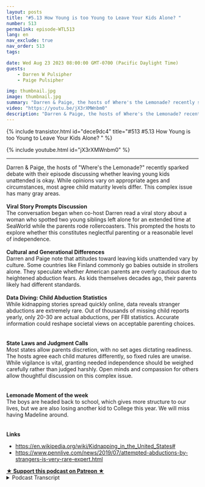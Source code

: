 ```yaml
---
layout: posts
title: "#5.13 How Young is too Young to Leave Your Kids Alone? "
number: 513
permalink: episode-WTL513
lang: en
nav_exclude: true
nav_order: 513
tags:

date: Wed Aug 23 2023 08:00:00 GMT-0700 (Pacific Daylight Time)
guests:
    - Darren W Pulsipher
    - Paige Pulsipher

img: thumbnail.jpg
image: thumbnail.jpg
summary: "Darren & Paige, the hosts of Where's the Lemonade? recently sparked debate with their episode discussing whether leaving young kids unattended is okay. While opinions vary on appropriate ages and circumstances, most agree child maturity levels differ."
video: "https://youtu.be/jX3rXMWnbm0"
description: "Darren & Paige, the hosts of Where's the Lemonade? recently sparked debate with their episode discussing whether leaving young kids unattended is okay. While opinions vary on appropriate ages and circumstances, most agree child maturity levels differ."
---
```


<div>
{% include transistor.html id="dece9dc4" title="#513 #5.13 How Young is too Young to Leave Your Kids Alone? " %}

{% include youtube.html id="jX3rXMWnbm0" %}
</div>

---

<html><head></head><body><div>Darren &amp; Paige, the hosts of "Where's the Lemonade?" recently sparked debate with their episode discussing whether leaving young kids unattended is okay. While opinions vary on appropriate ages and circumstances, most agree child maturity levels differ. This complex issue has many gray areas.</div><div><strong><br>Viral Story Prompts Discussion</strong></div><div>The conversation began when co-host Darren read a viral story about a woman who spotted two young siblings left alone for an extended time at SeaWorld while the parents rode rollercoasters. This prompted the hosts to explore whether this constitutes neglectful parenting or a reasonable level of independence.<br><br></div><div><strong>Cultural and Generational Differences</strong></div><div>Darren and Paige note that attitudes toward leaving kids unattended vary by culture. Some countries like Finland commonly go babies outside in strollers alone. They speculate whether American parents are overly cautious due to heightened abduction fears. As kids themselves decades ago, their parents likely had different standards.<br><br></div><div><strong>Data Diving: Child Abduction Statistics</strong></div><div>While kidnapping stories spread quickly online, data reveals stranger abductions are extremely rare. Out of thousands of missing child reports yearly, only 20-30 are actual abductions, per FBI statistics. Accurate information could reshape societal views on acceptable parenting choices.<br><br></div><div><strong><br>State Laws and Judgment Calls<br></strong>Most states allow parents discretion, with no set ages dictating readiness. The hosts agree each child matures differently, so fixed rules are unwise. While vigilance is vital, granting needed independence should be weighed carefully rather than judged harshly. Open minds and compassion for others allow thoughtful discussion on this complex issue.<br><br></div><div><strong><br>Lemonade Moment of the week<br></strong>The boys are headed back to school, which gives more structure to our lives, but we are also losing another kid to College this year. We will miss having Madeline around.<br><br></div><div><strong><br>Links</strong></div><ul><li><a href="https://en.wikipedia.org/wiki/Kidnapping_in_the_United_States#">https://en.wikipedia.org/wiki/Kidnapping_in_the_United_States#</a></li><li><a href="https://www.pennlive.com/news/2019/07/attempted-abductions-by-strangers-is-very-rare-expert.html">https://www.pennlive.com/news/2019/07/attempted-abductions-by-strangers-is-very-rare-expert.html</a></li></ul>
<strong>
  <a href="https://www.patreon.com/wheresthelemonade" target="_donate" rel="payment" title="★ Support this podcast on Patreon ★">★ Support this podcast on Patreon ★</a>
</strong></body></html>

<details>
<summary> Podcast Transcript </summary>

<p>﻿1</p>
<p>This topic came aboutbecause you were reading your newsreelsand you read this watch and.</p>
<p>Yeah, mostly.</p>
<p>Mostly watching your newsreels.</p>
<p>And you came across this.</p>
<p>Oh, it was flame bait.</p>
<p>It was all over.</p>
<p>All over the Internet, right?</p>
<p>Yeah, It was an article aboutwhat was an article.</p>
<p>It was a real that someone had postedabout how she was at SeaWorld.</p>
<p>And she noticed thatthere is a childstanding there, a 7 to 8 year old.</p>
<p>She wasn't exactly sure.</p>
<p>Standing there next to a stroller that hadwhat she thought was aa1 month old.</p>
<p>And they were alone for several minutes.</p>
<p>And then it was like</p>
<p>So she walks over there and is like,what's going on?</p>
<p>And this little girl is like,</p>
<p>My parents are on a roller coaster.</p>
<p>And this man was like, What?</p>
<p>Well, wait, wait.</p>
<p>You said seven years old.</p>
<p>But it waswe were not sure how old she was.</p>
<p>In the article.</p>
<p>She says seven, seven, ten, nine.</p>
<p>Okay. Well, let's talk about that first.</p>
<p>Yes, there's a huge difference betweena seven year old and a nine year old.</p>
<p>Huge difference.</p>
<p>I mean, that's 20% of their life or well,what, 18% of their life to that point?</p>
<p>That's a big difference, right?</p>
<p>I mean, there's a lot of maturitybetween a nine year old and a seven.</p>
<p>Oh, I mean, huge, honestly, especiallyif she was just seven or almost ten.</p>
<p>Yeah, right. That's huge. So,</p>
<p>I don't know.</p>
<p>This lady just said a 7 to 9 year old.</p>
<p>So that yes, that is a huge difference.</p>
<p>She ends up standing therewith the little girland the newborn parents were gonefor 25 minutes.</p>
<p>So this person says.</p>
<p>Okay, so 25 minutes.</p>
<p>All right.</p>
<p>So this lady gets SeaWorldemployee involved.</p>
<p>You know,she waits until the parents get there.</p>
<p>And, you know, she'she's very upset that they've been left.</p>
<p>We're 25.</p>
<p>So we decided we would talk about this.</p>
<p>So what do you think? What what'swhat's your opinion on my.</p>
<p>First opinion is my job.</p>
<p>Mind your own business.</p>
<p>But at the same time, a seven year old.</p>
<p>A ten year old. Okay, maybe.</p>
<p>And how old was the baby?</p>
<p>How old?</p>
<p>She said she thought the baby look likea newborn, that she thought maybe a month.</p>
<p>She wasn't sure of either age.</p>
<p>She was. Yes. All right.</p>
<p>So and then sheshe said the baby was crying.</p>
<p>And and so I know.</p>
<p>That's one of those. Hard right now.</p>
<p>My first gut reaction is mindyour own business.</p>
<p>But then my my second gut reaction wouldbe, ah, then, you know, I think about it.</p>
<p>It's like, all right, you've abandonedyour child to go on a rollercoaster.</p>
<p>Hey, it's also be a really good rollercoaster.</p>
<p>Well, maybe it waswhile you like roller coasters.</p>
<p>I don't. Yeah, so.</p>
<p>But I mean, so what?</p>
<p>So the lady that posted it,obviously she was concerned.</p>
<p>Right nowthere was a lotof mixed reactions to her posting this.</p>
<p>Right. Right.</p>
<p>So there were reactions of what you justsaid.</p>
<p>Mind your own business.</p>
<p>Why are you getting in people's business?</p>
<p>Right.</p>
<p>I would say 80% of the reaction, though,was how dare, how dare these peopleleave their children?</p>
<p>How dare these people leave themto go on a roller coaster?</p>
<p>How selfish can you be?</p>
<p>Yes, he I had both of those emotionsin a very short period time.</p>
<p>So. Yeah.</p>
<p>So. Okay. So let's say for.</p>
<p>All right, what got one more?</p>
<p>Did she nameor take pictures of these kidsor was that on the Internetor just no story?</p>
<p>She did not know there was no nameand there was.</p>
<p>Nope, There was no gate.</p>
<p>The camera was was pacing like the groundbecause she didn't want the kids right.</p>
<p>Oh, so it was a video reel?</p>
<p>It was a video.</p>
<p>Yes, it was a video video reel.</p>
<p>And it was like facing the groundthe whole time.</p>
<p>So which was the right thing to do, right?</p>
<p>Yeah, that's.</p>
<p>That's different.</p>
<p>She has no businessposting. Yeah. No, no, no, no.</p>
<p>These kids faces or even their parents.</p>
<p>Right. Right.</p>
<p>So the camera was, like, facing downthe. Whyis it so why is that so different for you?</p>
<p>Why is a video different than an article?</p>
<p>Because it makes it more real.</p>
<p>Okay. You know what I mean?</p>
<p>Because if it's an article, it's postfacto.</p>
<p>I, i, i, this is what happened.</p>
<p>But a videoshe's like in the moment doing it. Yes.</p>
<p>So or.</p>
<p>Like,you know that she's telling the truthmore than an article you're like, oh, but.</p>
<p>Possibly possibly you didn't see the kids.</p>
<p>No, but I mean you you,you saw like the feet of the kid.</p>
<p>You saw the stroller,</p>
<p>Like she was just making surethat she wasn't showing their face.</p>
<p>Like.</p>
<p>Yeah, yeah, that that was tricky.</p>
<p>Why? Why did she get the video out?</p>
<p>Oh, well.</p>
<p>Why do you think.</p>
<p>To have something beat on on the. Ground?</p>
<p>She could get some foul.</p>
<p>I mean, obviously,if she just cared about the kids,she wouldn't have pulled her video out.</p>
<p>You know what I mean?</p>
<p>Oh, cause.</p>
<p>She, you know, wanted some of themviews of views, Right?</p>
<p>Like, you know, parents leave childrento go on roller coaster, right?</p>
<p>That's the.</p>
<p>That's the. Yeah, that's the tagline.</p>
<p>So, yes, if she just was concerned,the video would not have come out.</p>
<p>All right. But yeah.</p>
<p>All right.</p>
<p>So let'sright or wrong, whatever she did. Yes.</p>
<p>Right.</p>
<p>Let's talk about what is the youngest agethat you can leave?</p>
<p>Well, first of all, okay.</p>
<p>I want to know,would we have done something like thatif we went to that?</p>
<p>We've never been to zerowith the little kid, you and I.</p>
<p>No, no, no. We've been to Legoland.</p>
<p>We've been to Disneyland.</p>
<p>We've been to Universal. No, we wouldn't.</p>
<p>We would. I would never.</p>
<p>Know. I would never.</p>
<p>But you know what?</p>
<p>And we talked about this earlier.</p>
<p>In other countries, they leave their kidsoutside all the time. Yes.</p>
<p>Was it Finland, mainland? Yeah.</p>
<p>Like they literally the coffee shopsjust have strollers lined up outsideand they're not empty.</p>
<p>The strollers have you know,they have their babies in them.</p>
<p>It's like what is going on.</p>
<p>So yeah, that'sa they have a very safe country as well.</p>
<p>Very safe country.</p>
<p>That's something we're going to get toas well. Well, all right.</p>
<p>They have a very safe.</p>
<p>But that's also part of their culture,right?</p>
<p>You the kids don't belonginside the restaurant.</p>
<p>They bring in their strollers.</p>
<p>They're not eating.</p>
<p>Yeah, right.</p>
<p>I mean. They're these are babies.</p>
<p>These are. Babies. They're babies.</p>
<p>They're living next doorand they're supposedly napping.</p>
<p>And it's just it's not even a thought.</p>
<p>They'reyou just leave your sleeping, baby.</p>
<p>So is it is it that our society is sooverly cautious because we'reall concerned about child abductionand things like that?</p>
<p>Is is that the case?</p>
<p>I yes. And,you know, I was just talking toone of our kidsabout this the other day,and I was saying,is there more kidnapings nowthan there was when we were kids?</p>
<p>Yeah, right. When we were kids.</p>
<p>Or is it the same number?</p>
<p>But we have the Internet now. All right.</p>
<p>So what did our kids say?</p>
<p>Every single child abductionwe know about, right?</p>
<p>I mean, if there's one.</p>
<p>Yeah, we know about itbecause we have Internet.</p>
<p>We didn't know about it before.</p>
<p>Unless you happento read it in the newspaper or write.</p>
<p>Or was on the news, it was big,you. Know, It was on the. News.</p>
<p>All right.</p>
<p>So what's the what's the what did she say?</p>
<p>Or he.</p>
<p>I don't know who you talkto. You don't. Tell me.</p>
<p>Yeah, they were like,</p>
<p>I bet there's more nowbecause we live in a scary world, right?</p>
<p>Oh, yeah.</p>
<p>So since we're talking about that,</p>
<p>I did some research.</p>
<p>Out the research departments out again.</p>
<p>Their research departmentis in the building, so</p>
<p>I didsome research on Kidnapingsand I will tell you,depending on where you look, it'skind of all over the place.</p>
<p>Like there's different statisticsdepending on which website youand it was confusing.</p>
<p>It was confusing, I will say that.</p>
<p>But you got toyou got to the real statistics though,that are that arethat are from the FBI, right? Yes.</p>
<p>I got Wikipedia, which of course that.</p>
<p>Yeah, that's. Reliable.</p>
<p>So Wikipedia says fewer than 350people under the age of 21are abducted in the street by strangersin the United States per year.</p>
<p>Now there's like 10 to 20000kids abducted,but typically by a family member.</p>
<p>In typically a parent. Yes, a parent or.</p>
<p>Right. Someone they know.</p>
<p>So that was 350.</p>
<p>Now, another site that I went to,another articlethat I believe was an articlethat was posted, and it was like onethat the FBI led me to.are abducted by strangers on averageper year.</p>
<p>Wow. That's a lotless than what I thought.</p>
<p>Yes. Still sad.</p>
<p>Very, very sad. Horrific.</p>
<p>Horrific to have that happen.</p>
<p>However, that's minusculethat you have a better chance of.</p>
<p>I don't even know, like.</p>
<p>Getting hit by lightning.</p>
<p>Yeah. I mean. It's there's lots.</p>
<p>Well, so because I did some ancillaryresearch, just yes,there were some numbers out there saying</p>
<p>Right.</p>
<p>So I you when you told me that,you told me what about this number?</p>
<p>So those arethose are people reported missing.</p>
<p>So people call and say, oh, my 15 yearold is missing and has run away.</p>
<p>Those are those are reported missing.</p>
<p>But then but real abduction.</p>
<p>But real abductions.</p>
<p>But then, you know, people call and say,oh, you know.</p>
<p>Because if you go to and there'slots of sites out there that are tryingto do the right thing and helpin these abductions and prevention.</p>
<p>Right.</p>
<p>But they put the big number up there.</p>
<p>Yeah, right.</p>
<p>So that's another interesting thingabout the Internet and all the plain baitthat's out there.</p>
<p>Instagram and Yes, and Twitteror X or Threads nowis they put that 180,000 and it's like,</p>
<p>Oh, it's fear.</p>
<p>Oh, my goodness.</p>
<p>I have a one in 500 chance or one in 2000chance of getting abductedor my kids getting up.</p>
<p>Doctor that is.</p>
<p>And that is that is you're rightthey're putting fear into your.</p>
<p>So all right.</p>
<p>If everyone knew what the real numberwas. 32.</p>
<p>Yeah.</p>
<p>Or let's. Say anything.</p>
<p>Yeah. Let's even make it 50.</p>
<p>Right.</p>
<p>Would people be more okay with leavinga seven yearold to watch a little baby for 20 minutes?</p>
<p>Oh, and wait.</p>
<p>I didn't finish that statistic.</p>
<p>And the statistics of stranger abductionin an amusement parkis pretty much nothing like it's really.</p>
<p>Yes, because I went furtherto look into that.</p>
<p>It's almost nothing.</p>
<p>Like there wasn't even really a statistic,because it just.</p>
<p>It just doesn't happen.</p>
<p>It doesn't happen. Well, so they.</p>
<p>Can see that because a child would startyelling or a child would.</p>
<p>Right. Right.</p>
<p>And there's so many strangerdanger of stranger. Yeah.</p>
<p>So they were saying those 20 to 30 kidsthat are typically kidnaped by a stranger.</p>
<p>It is usually when they're walking homealone, they're they're alone.</p>
<p>While the child from school.</p>
<p>Yes. Almost alwaysthe child is alone when they're kid.</p>
<p>So they saidto be kidnaped out in the parkor just doesn't it doesn't happen.</p>
<p>Okay.</p>
<p>It has happened, but there's not evenit hasn't happened enough to even have.</p>
<p>To have a yearly statistics. Yeah.</p>
<p>All right. So this is really interesting.</p>
<p>If we were empoweredwith more information,would we Interesting.</p>
<p>Would we be more okay withwould there be a debate on the.</p>
<p>Yeah.</p>
<p>All right.</p>
<p>So you did additional research onthere are actually laws around.</p>
<p>Yes. On on leaving children alone. Yes.</p>
<p>So I went and looked.</p>
<p>And every state is different.</p>
<p>Every state has their own laws,you know, about what?</p>
<p>What the ages.</p>
<p>And how long.</p>
<p>And for leaving your child at home.</p>
<p>And guess what?</p>
<p>Most states have the law of.</p>
<p>It's the parent's decision.</p>
<p>Really?</p>
<p>Yes. There's no like, oh, 12 years oldthere.</p>
<p>There is a few states that have that.</p>
<p>But most statesit says that it is the parent's decisionbecause every child different,every circumstance is different.</p>
<p>And we have some examples of that.</p>
<p>Yeah, right.</p>
<p>So in my kids before we got married,my kids,my second child was always left in charge.</p>
<p>Right. You have the same thing.</p>
<p>Yeah.</p>
<p>Well, yes, I would tell my second childthat I would tellmy oldest child that she was in charge,and then I would take my second childand go here really intact.</p>
<p>And only because not because my secondchild was super irresponsible.</p>
<p>She was just like, Hey, parents are goneand she just did her own thing.</p>
<p>You didn't really payattention to the other kidsbecause she was just doing well.</p>
<p>So we were a little more prompt.</p>
<p>We said, Matthew,you're in charge of yourself, right?</p>
<p>You're in charge of the little overkids. Right.</p>
<p>And I think downwas probably ten at the time. Yeah.</p>
<p>And we go away for a couple hours. Right.</p>
<p>And, you know,and they had our cell phone number.</p>
<p>Yes. Of course.</p>
<p>Yeah.</p>
<p>So that's and it's personalitieslike Roblox personnel.</p>
<p>My second child, Rachel,she is a Type A personality.</p>
<p>She had to be in control. Yeah.</p>
<p>She was just like, you know,what do you need to do, Mom? I'll do it.</p>
<p>I'll make sure the doors are locked,</p>
<p>I'll cook dinner,</p>
<p>I'll clean it up like a man is likeman has such a laid back personality,which is such a blessingin so many areas of lifethat she's just like,whatever your mom is. So.</p>
<p>So I like that.</p>
<p>That it's up to the parentsand it's different for every child.</p>
<p>And it's different in situationslike if you might getthis might be called on youbecause you left your eight yearold at home with your three yearold for 10 hours.</p>
<p>Right.</p>
<p>Like, oh, that's so situational, right?</p>
<p>Like now, is that considered neglectbecause you left those two young childrenat home.</p>
<p>Now, if you left the home for an hour,</p>
<p>I don't think anybody would.</p>
<p>You know,</p>
<p>I mean, so it's it's situational.</p>
<p>It's yeah, but on children.</p>
<p>Yeah, but so what?</p>
<p>It's not against the lawthen to leave your children in a lot of.</p>
<p>Most states it is notit is based on situation.</p>
<p>You know if the children get hurtwhile you're gone,that could be child endangerment, right?</p>
<p>It could be.</p>
<p>So you still have to be carefulbecause the police can still charge youwith something. Right.</p>
<p>And we start talking about thisin a blended family.</p>
<p>Are you more cautious about.</p>
<p>Oh, absolutely.</p>
<p>Absolutely.</p>
<p>Because you don't want to give your exany more ammunition to go to.</p>
<p>Court. To go to custody.</p>
<p>I mean, of course,you don't want your children to get hurt,so of course you're being cautious.</p>
<p>But I think we were even more cautiousin a blended.</p>
<p>I think that's pretty normal. Yeah.</p>
<p>I mean, because especiallyin the early,early days of separation. Yes.</p>
<p>And things like that. Yeah.</p>
<p>Your and your lawyers are feeding this,by the way.</p>
<p>The lawyers, you know. Yes.</p>
<p>Another conflict,another six minute email, another $100.</p>
<p>There's a lot of conflict and contentionat the beginning.</p>
<p>So you are ultra cautious. Yes.</p>
<p>And you're also looking forare they doing things I wouldn't do right.</p>
<p>Or maybe together we would do.</p>
<p>Yes, exactly.</p>
<p>But individually, being ultra cautious.</p>
<p>Now we're like picking aparteverything that our ex is doing, right?</p>
<p>Like, how dare you do that?</p>
<p>Even though youmaybe would have done that.</p>
<p>But, you know, we made.</p>
<p>Our child walk home from school. Right?</p>
<p>Like these thingsthat maybe would have beenokay if you were married,but you're looking for every little thingto be upset about,especially in the early days of a divorce.</p>
<p>Yeah. So?</p>
<p>So and that's all fed by fear that we'reseeing statistics on the Internet.</p>
<p>So. QUESTION Yes.</p>
<p>How long did it take you to actuallyresearch it and find it real numbers?</p>
<p>Well, all thenumbers were numbers, but they werewere they half truths?</p>
<p>Yeah, they were. Yeah. Like the 180,000.</p>
<p>I was like, oh my gosh.</p>
<p>And then when you start reading the fineprint, it's 180,000.</p>
<p>Are the reports.</p>
<p>So I called because my child was missing,but then my child was found.</p>
<p>Yeah, he was right.</p>
<p>He was at the neighbor's house, right?</p>
<p>So his dad picked him upfrom. School yesterday, 180,000.</p>
<p>That also includesparent parental abductors.</p>
<p>So once you get into the fineprint, can only take me 10 minutes.</p>
<p>Like it's not hard.</p>
<p>But we live in such a fear based societynow, don't you think?</p>
<p>Oh, yeah.</p>
<p>We're paranoid or paranoid.</p>
<p>Yeah, we're afraid now.</p>
<p>But we have more informationthan we've ever had before.</p>
<p>And I think that's scary.</p>
<p>I do.</p>
<p>Well, so is that because people are peoplearen't researching it and they propagate.</p>
<p>They propagate lie I shouldn't saylies because that's too strong a word.</p>
<p>Yeah, but they propagate myths,appropriated data.</p>
<p>Latest example is when the news,</p>
<p>CNN and FOX both did it.</p>
<p>So both sides of the political spectrumreportedthat the straw usage in the United States.</p>
<p>Oh, you're right for that. Yeah.</p>
<p>And no one could pinpointwhere the data came from.</p>
<p>Right.</p>
<p>And the straw manufacturers are like,no, we don't produce a half a trillionstraws.</p>
<p>Yeah.</p>
<p>So where are they all.</p>
<p>Like we actually did.</p>
<p>Exactly. Nice.</p>
<p>And it came because of a fourth gradereport up in New Hampshire.</p>
<p>Right?</p>
<p>And I'm like, oh, my goodness.</p>
<p>Is no one checking sources anymore?</p>
<p>Right?</p>
<p>Well, or they'rethey just look like the taglines, right?</p>
<p>They look at the clickbait, like, hereit is like,</p>
<p>I don't know, 80,000children are reported missing in a year.</p>
<p>That's true. That is true.</p>
<p>But how many actually were abducted?</p>
<p>Abducted.</p>
<p>So a small number.</p>
<p>I'm glad it's a small number. Me too.</p>
<p>I wish it was zero.</p>
<p>Yes, I wish it was zero zero.</p>
<p>I can't imagine the trauma and theoh of having your child attacked.</p>
<p>I can't even imagine or horrific.</p>
<p>But as a society, we'vewe've kind of injected a lot of fear.</p>
<p>Now, at the same time,</p>
<p>I would not do that.</p>
<p>And I asked why.</p>
<p>I asked our daughter Rachel,who has three children, seven, four and.</p>
<p>Two. Yeah.</p>
<p>I asked her.</p>
<p>Would she do that. Would she do that?</p>
<p>And she said, no, we would not do that.</p>
<p>Not not at an amusement park.</p>
<p>She would not leave her kids homealone and at a public place, right?</p>
<p>Absolutely not. They would not.</p>
<p>Okay. But if she was nine.</p>
<p>Yeah, I mean, maybe nine or ten.</p>
<p>Especially Emma, my oldest granddaughter.</p>
<p>Yes, he is.</p>
<p>Shout out to Emma. Yes.</p>
<p>He's so responsible for his man. Yes.</p>
<p>So maybe nine or ten. I mean, I don'tshe doesn't know Rachel didn't.</p>
<p>She's like she's not there yet.</p>
<p>I mean, she's not there.</p>
<p>So she was just like, right now.</p>
<p>No, I absolutely wouldn't leave.</p>
<p>Emma, who's seven, getting close to eight.</p>
<p>You wouldn't leave her with.</p>
<p>With Mitchell.</p>
<p>With the Mitchells, too.</p>
<p>But even with a newborn that she would.</p>
<p>Yeah. To go on a roller coaster.</p>
<p>And you know what?</p>
<p>So and so in that role that she put up,she waited until the parents came,which apparently, allegedlyit was 25 minutes.</p>
<p>And when the parent showedup, the parents,you know,she's yelling at the parents, Right.</p>
<p>Is being what they call a Karen. Right.</p>
<p>They the parents called her andthey wereshe was getting more and more angrybecause the parents were laughing at her.</p>
<p>They were just like,okay, like everything's fine.</p>
<p>You're like mine. You okay?</p>
<p>And they were laughing.</p>
<p>And she was just like,it was just you have that is,when you're mad and someone'slaughing at you, you're infuriated.</p>
<p>So it was just making her more in fury,hated. And.</p>
<p>But was it against the law, what they did?</p>
<p>No, no, I don't think it was like</p>
<p>SeaWorld's interests come out.</p>
<p>Well, there's also there's there'sthe question on was she being noseyor was being concernedand being a good citizen.</p>
<p>Right.</p>
<p>Because there's a fine line there.</p>
<p>Yeah, right.</p>
<p>There's a fineline of am I getting too involved?</p>
<p>But like I said to me,</p>
<p>I mean, I don't know this lady at all, butonce her camera came out,</p>
<p>I feel like she waswent from being less concerned and more.</p>
<p>Well, all right.</p>
<p>So I guess.</p>
<p>If we were concerned,what would we have done?</p>
<p>We IPRA So that would haveif I would have noticed that, yeah,</p>
<p>I probably would have stood offto the side watching it all play outto see if if I was neededand when are the parents coming.</p>
<p>And I probably would have done that.</p>
<p>I probably would not,unless that seven or two nine year oldlooked likethey were starting to freak out,then I probably would, but</p>
<p>I probably would have just stood aside.</p>
<p>And why?</p>
<p>Yes. And not chastise the parentswhen they come back.</p>
<p>I don't I'mnot really a chastising of people.</p>
<p>I don't know.</p>
<p>Like, I it's not really my thing.</p>
<p>I mean, I don't to.</p>
<p>School in in in this in this respectbeing a good persondoesn't mean you have to chastisesomeone else.</p>
<p>No, but.</p>
<p>You can be concerned and watch.</p>
<p>Right. And be cognizant. Yes.</p>
<p>So what's going onin case something did happen,like maybe the baby's having a hardtime. Yes.</p>
<p>Yeah. Or, you know, Yeah.</p>
<p>Then you could be there to help.</p>
<p>Right?</p>
<p>So I haveto call the police on someone before.</p>
<p>Which you have. Yes.</p>
<p>It was.</p>
<p>I went to, I think TJ Maxxprobably 12 or 13 years ago.</p>
<p>It was in the heat of the summer.</p>
<p>And I walked by this carand there is two little kids.</p>
<p>There's like a probably a six month oldand maybe a two and a half yearold in their car,buckled in their car, seats in the car.</p>
<p>And the windows were like,you know, a little bit rolled down.</p>
<p>Not too much because, you know,they don't want someone be ableto reach in and grab their child,but they want enough airthat's probably 85 degrees outside.</p>
<p>And so I went and got and the kids weren'tcrying when I walked by.</p>
<p>I went and got in my carand I waited for like 5 minutes.</p>
<p>No one came outand I called the police.</p>
<p>I called 911 because I had no ideahow long they had been sitting there.</p>
<p>But I knew it had been at least 5 minutes.</p>
<p>And to me, that's too long.</p>
<p>You should not be leavingyour babies in the car.</p>
<p>I mean,maybe if it was like one minute,if you had to run in and return a video.</p>
<p>Look, I'mgoing back to Blockbuster. On No block.</p>
<p>If you hadno right, of courseyou ran right back to your car.</p>
<p>Yes, I've done that.</p>
<p>Or run into the cleaners,grab your stuff. Ran right back.</p>
<p>Gone for a minute.</p>
<p>So the cops came.</p>
<p>By the time the cops came,it had been 15 minutesand the mom still hadn't come out right.</p>
<p>As the cops pulledin, the mom starts walking out. So.</p>
<p>So it had been a minimum of 15 minutesand they're talking to me.</p>
<p>And then she comes outand she was not happyat all that we should.</p>
<p>And I was like, You bet.</p>
<p>And then she's like,</p>
<p>I've only been there for 5 minutes.</p>
<p>And I'm like, Well, that is a liebecause it's been at least 15 minutes.</p>
<p>And anyway, and then I excused myselfand left her to talk to the police.</p>
<p>I have no idea what happenedbecause I don't want to be that nosy.</p>
<p>I there was nothing for me to do anymore,and I don't need to reprimand this mom.</p>
<p>So if there's this about 13 years ago,there were some very highprofile casesabout that time of some children dying.</p>
<p>All right. Because the same thing.</p>
<p>So do you think that influencedyour decision to do something</p>
<p>Maybe.</p>
<p>I mean, yeah, probably.</p>
<p>I mean, I just. Yes,because it was top of mind. Yeah.</p>
<p>Just seeing kids in a hot car,you know, it's kind of like I said,for longer because I was like, Oh,maybe she just ran in real quick.</p>
<p>But yeah, like I said, after 5 minutes,like all.</p>
<p>That, that reminds me of an old story of amy mom leaving us in the car.</p>
<p>But it was Christmas time. Yeah.</p>
<p>So not hot. Not hot. Right.</p>
<p>But we didn't have our shoes on because wemy mom was putting together aa Christmas party for my dad's office.</p>
<p>And as little kids,we took all the bulbs off the treeand threw them in the corner.</p>
<p>Naturally,we would do that. Yeah, we were.</p>
<p>We were. Yeah.</p>
<p>So my mom rounded uskids up, put us in the carand drove us to Longs</p>
<p>Drug and left us in the car.</p>
<p>And then she went in to get more ornament.</p>
<p>I would have left you inthe car as well. Well, yeah.</p>
<p>I would, but.</p>
<p>We didn't have. We both have a. Terriblechildren and.</p>
<p>We didn't have our shoes on or,you know, coatsbecause my mom just said I'm in a hurry,</p>
<p>I got to get this done.</p>
<p>Right.</p>
<p>So my oldest sister, Darlene,</p>
<p>I'm spilling the tea.</p>
<p>So my family, if they're listening.</p>
<p>And Eileen, if you have the. Real truth.</p>
<p>The real truth,you call me and you tell meand I'll make sureit's on the next podcast.</p>
<p>He's if he's dialing,exaggerating the story.</p>
<p>Darlene takes myselfand I think Dana and we go into.</p>
<p>The hallway, How old are you?</p>
<p>I don't. Probably eight.</p>
<p>You were eight?</p>
<p>No, I was probably six.</p>
<p>Darlene was probably.</p>
<p>Eight. So eight. Six and and or four.</p>
<p>Okay. Right.</p>
<p>And the other kid,</p>
<p>I don't know where the other kids were.</p>
<p>Probably left at home with Alan. Yeah.</p>
<p>So we she holds us into long strug.</p>
<p>Right.</p>
<p>Which is next to the mall and the mallcop comes up and says, Where's your mom?</p>
<p>She goes, Darlene told her she hates us.</p>
<p>She abandoned.</p>
<p>Oh, my. Yeah.</p>
<p>The deadliness. Oh, yeah. What the. Heck.</p>
<p>So, yeah,there's a whole story behind that.</p>
<p>Darlene, I need your rebuttal.</p>
<p>I need your rebuttal.</p>
<p>Oh, What?</p>
<p>Yeah. Oh, of course.</p>
<p>We didn't have our shoes on or coats.</p>
<p>So was your mom just beyond livid?</p>
<p>Well, they called over Longsdrugs and said, you know, asomeone have who's the parent of Darlene,</p>
<p>Darrin and Danaand my mom,he was livid.</p>
<p>I'd love to hear.</p>
<p>That's my recollection of the story.</p>
<p>She must have been really lividbecause the whole reason she wasthere was because you.</p>
<p>Because you broke all the ornaments.</p>
<p>Oh, my. So, yeah, I want to hear.</p>
<p>I want to hear this.</p>
<p>So this is your memory of it?</p>
<p>This is. My memory.</p>
<p>I don't remember the incident happening.</p>
<p>I kind of vaguely.</p>
<p>Yeah, but I rememberthe story being told several.</p>
<p>Okay, So. Yes.</p>
<p>So I want your mom and your sister. Okay.</p>
<p>Have to come.</p>
<p>On their version of events, but.</p>
<p>Okay, so. So let's talk. So.</p>
<p>So basically,</p>
<p>I think what we're getting down to isevery child is different,every act, right?</p>
<p>I mean, like some kids are readyto be left home alone at tenand some kids aren't ready to be left homealone until 12 or 14.</p>
<p>I don't you know what I mean?</p>
<p>Like, you have to make that decisionas a parent.</p>
<p>Well, and also,</p>
<p>I think the other thing is, is wewe need to not be so afraidof everything fine,because we infusethat fear into our childrenand they become paralyzed.</p>
<p>They can't make decisions.</p>
<p>They can't do things.</p>
<p>And just some accurate knowledgeor full knowledge.</p>
<p>Right.</p>
<p>Do a little bit of extra researchwhen you see a statisticbecause there's more behind.</p>
<p>It and maybe instead of</p>
<p>I mean, I hate using the word Karen,maybeinstead of us being parents to each other,how about</p>
<p>I mean, maybe we can extend our kindnessinstead of our wrath and our judgment?</p>
<p>Yeah, right.</p>
<p>Like that.</p>
<p>So and so just. Standing there and. And.</p>
<p>Watching out quietlywithout any recognition.</p>
<p>Right.</p>
<p>Let'ssee if these kids might need some help.</p>
<p>And in the parents get back,if you if you want to say, you know,hey, I just want you know,</p>
<p>I was hanging aroundparents might get mad at youor the parents might thank you, but.</p>
<p>Or say nothing if everything was okay.</p>
<p>Yeah, I don't know.</p>
<p>I'm just saying,maybe if we had a little more kindnessin our heartsinstead of trying to be judgmental.</p>
<p>And and get some clickbait on the. Yes.</p>
<p>So I'm pretty. Yeah. No, I grewour lemonade moment of the week.</p>
<p>It's that time of year again.</p>
<p>Which</p>
<p>I cannot believe that this summer went byand the kids started school this weeklike, why.</p>
<p>Not all the kids start at school?</p>
<p>No, we have a junior and a senior,so our two boys started school this weekand it actually it it made me kind of sadbecause I felt like the summerwent by so fast that I was just like,</p>
<p>It's back to the rat race now.</p>
<p>I mean, I barely have seen Sam this weekbecause he went from school to work to,</p>
<p>I mean, like, yeah, and, you know,the other kids were at their mom's housethis week coming back over today.</p>
<p>So I didn'thave I wasn't missing themin the same way that I was missing Sam.</p>
<p>But yeah, it'skind of back to the rat race.</p>
<p>And and we're losing one child.</p>
<p>I don't want to talk about that.</p>
<p>So that's the limits.</p>
<p>Our our oldest at home is getting readyto head out to college shortly.</p>
<p>And that's going to be.</p>
<p>Can be brutalbecause Paige will be outnumbered.</p>
<p>That sad day to lose my girl.</p>
<p>What am I going know is going to besurrounded by a bunch of boys?</p>
<p>Yeah. Very different. Right, Madeline?</p>
<p>How'd your day go?</p>
<p>And I actually get details, boys.</p>
<p>How'd your day go? Yeah.</p>
<p>All right, man. Okay.</p>
<p>Nothing. Nothing else.</p>
<p>You're going to give me anything?</p>
<p>Anything at all?</p>
<p>I kind of had a talk with Sam todayand said,</p>
<p>I'm going to need a little more from you.</p>
<p>Like, if you know, Madeline's leaving meand I'm going to need you to talk to mesome more.</p>
<p>He was like, Okay, Mom,if you like today's episode.</p>
<p>Give us five stars on iTunes, Spotify,</p>
<p>Google.</p>
<p>And head to Facebook and like us.</p>
<p>And check out our blogat Where's Eliminated Talk.</p>
<p>Where you can leavequestions and comments.</p>
<p>And but most of all.</p>
<p>Go outand make some lemonade. You betcha, baby.</p>

</details>
